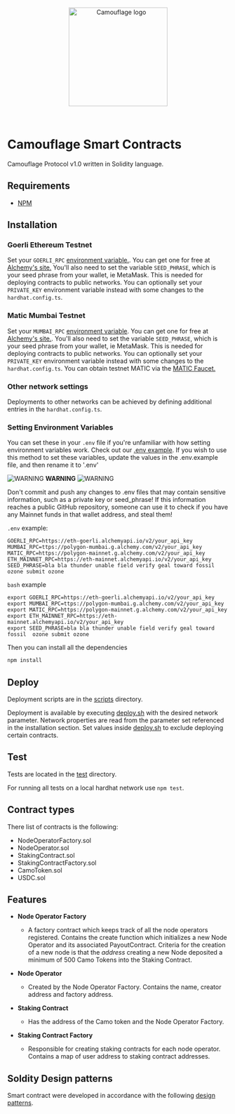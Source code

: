 <br/>
<p align="center">
<img src="https://user-images.githubusercontent.com/38017754/138603052-1b87155f-a03c-4cbc-aac3-f56301cda473.png" width="225" alt="Camouflage logo">
</a>
</p>
<br/>

# Camouflage Smart Contracts

Camouflage Protocol v1.0 written in Solidity language.

 ## Requirements

- [NPM](https://www.npmjs.com/)

## Installation

### Goerli Ethereum Testnet
Set your `GOERLI_RPC` [environment variable.](https://www.twilio.com/blog/2017/01/how-to-set-environment-variables.html). You can get one for free at [Alchemy's site.](https://www.alchemy.com/) You'll also need to set the variable `SEED_PHRASE`, which is your seed phrase from your wallet, ie MetaMask. This is needed for deploying contracts to public networks. You can optionally set your `PRIVATE_KEY` environment variable instead with some changes to the `hardhat.config.ts`.

### Matic Mumbai Testnet
Set your `MUMBAI_RPC` [environment variable](https://www.twilio.com/blog/2017/01/how-to-set-environment-variables.html). You can get one for free at [Alchemy's site.](https://www.alchemy.com/). You'll also need to set the variable `SEED_PHRASE`, which is your seed phrase from your wallet, ie MetaMask. This is needed for deploying contracts to public networks. You can optionally set your `PRIVATE_KEY` environment variable instead with some changes to the `hardhat.config.ts`. You can obtain testnet MATIC via the [MATIC Faucet.](https://faucet.matic.network/)

### Other network settings
Deployments to other networks can be achieved by defining additional entries in the `hardhat.config.ts`.

### Setting Environment Variables
You can set these in your `.env` file if you're unfamiliar with how setting environment variables work. Check out our [.env example](https://github.com/Camouflage-Project/smart-contracts/blob/master/.env.example). If you wish to use this method to set these variables, update the values in the .env.example file, and then rename it to '.env'

![WARNING](https://via.placeholder.com/15/f03c15/000000?text=+) **WARNING** ![WARNING](https://via.placeholder.com/15/f03c15/000000?text=+)

Don't commit and push any changes to .env files that may contain sensitive information, such as a private key or seed_phrase! If this information reaches a public GitHub repository, someone can use it to check if you have any Mainnet funds in that wallet address, and steal them!

`.env` example:
```
GOERLI_RPC=https://eth-goerli.alchemyapi.io/v2/your_api_key
MUMBAI_RPC=ttps://polygon-mumbai.g.alchemy.com/v2/your_api_key
MATIC_RPC=https://polygon-mainnet.g.alchemy.com/v2/your_api_key
ETH_MAINNET_RPC=https://eth-mainnet.alchemyapi.io/v2/your_api_key
SEED_PHRASE=bla bla thunder unable field verify geal toward fossil ozone submit ozone
```
`bash` example
```
export GOERLI_RPC=https://eth-goerli.alchemyapi.io/v2/your_api_key
export MUMBAI_RPC=ttps://polygon-mumbai.g.alchemy.com/v2/your_api_key
export MATIC_RPC=https://polygon-mainnet.g.alchemy.com/v2/your_api_key
export ETH_MAINNET_RPC=https://eth-mainnet.alchemyapi.io/v2/your_api_key
export SEED_PHRASE=bla bla thunder unable field verify geal toward fossil  ozone submit ozone
```

Then you can install all the dependencies

```bash
npm install
```

## Deploy

Deployment scripts are in the [scripts](https://github.com/Camouflage-Project/smart-contracts/blob/master/scripts) directory. 

Deployment is available by executing [deploy.sh](https://github.com/Camouflage-Project/smart-contracts/blob/master/deploy.sh) with the desired network parameter. 
Network properties are read from the parameter set referenced in the installation section.
Set values inside [deploy.sh](https://github.com/Camouflage-Project/smart-contracts/blob/master/deploy.sh) to exclude deploying certain contracts.

## Test
Tests are located in the [test](https://github.com/Camouflage-Project/smart-contracts/blob/master/test) directory.

For running all tests on a local hardhat network use `npm test`.

## Contract types

There list of contracts is the following:
- NodeOperatorFactory.sol
- NodeOperator.sol
- StakingContract.sol
- StakingContractFactory.sol
- CamoToken.sol
- USDC.sol

## Features

- <b>Node Operator Factory</b>
    - A factory contract which keeps track of all the node operators registered. Contains the create function which initializes a new Node Operator and its associated PayoutContract. Criteria for the creation of a new node is that the <i>address</i> creating a new Node deposited a minimum of 500 Camo Tokens into the Staking Contract.

- <b>Node Operator</b>
    - Created by the Node Operator Factory. Contains the name, creator address and factory address.

- <b> Staking Contract </b>
    - Has the address of the Camo token and the Node Operator Factory.

- <b> Staking Contract Factory </b>
    - Responsible for creating staking contracts for each node operator. Contains a map of user address to staking contract addresses.

## Soldity Design patterns
Smart contract were developed in accordance with the following [design patterns](https://github.com/fravoll/solidity-patterns).
